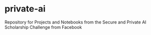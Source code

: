 # private-ai
Repository for Projects and Notebooks from the Secure and Private AI Scholarship  Challenge from Facebook
